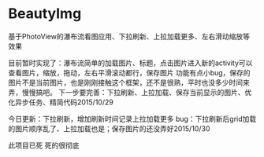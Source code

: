 # BeautyImg
基于PhotoView的瀑布流看图应用、下拉刷新、上拉加载更多、左右滑动缩放等效果


目前暂时实现了：瀑布流简单的加载图片、标题，点击图片进入新的activity可以查看图片，缩放，拖动，左右平滑滚动都行，保存图片
功能有点小bug，保存的图片不是当前图片，也是刚刚接触这个框架，还不是很熟，平时也没多少时间来弄，慢慢搞吧。
下一步要完善：下拉刷新、上拉加载、保存当前显示的图片、优化异步任务、精简代码2015/10/29


今日更新：下拉刷新，增加刷新时间记录上拉加载更多
bug：下拉刷新后grid加载的图片顺序乱了、上拉加载也是；保存图片的还没弄好2015/10/30

此项目已死
死的很彻底
